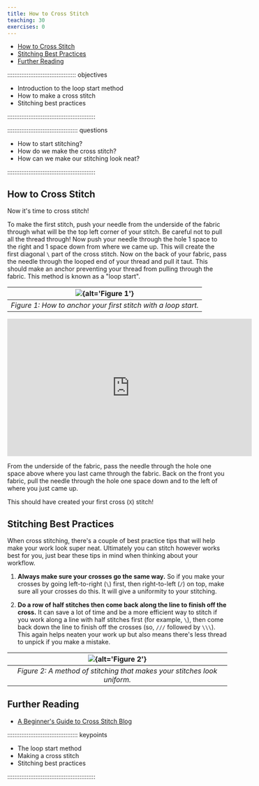 ```yaml
---
title: How to Cross Stitch
teaching: 30
exercises: 0
---
```


- [How to Cross Stitch](#how-to-cross-stitch)
- [Stitching Best Practices](#stitching-best-practices)
- [Further Reading](#further-reading)

::::::::::::::::::::::::::::::::::::::: objectives

- Introduction to the loop start method
- How to make a cross stitch
- Stitching best practices

::::::::::::::::::::::::::::::::::::::::::::::::::

:::::::::::::::::::::::::::::::::::::::: questions

- How to start stitching?
- How do we make the cross stitch?
- How can we make our stitching look neat?

::::::::::::::::::::::::::::::::::::::::::::::::::

## How to Cross Stitch

Now it's time to cross stitch!

To make the first stitch, push your needle from the underside of the fabric through what will be the top left corner of your stitch.
Be careful not to pull all the thread through!
Now push your needle through the hole 1 space to the right and 1 space down from where we came up.
This will create the first diagonal `\` part of the cross stitch.
Now on the back of your fabric, pass the needle through the looped end of your thread and pull it taut.
This should make an anchor preventing your thread from pulling through the fabric.
This method is known as a "loop start".

| ![](fig/episodes/03-getting-started/fig1.png){alt='Figure 1'} | 
| :--------------: |
| *Figure 1: How to anchor your first stitch with a loop start.*                 | 

<center>
<iframe width="560" height="315" src="https://www.youtube.com/embed/HLxIYeZJHeE" frameborder="0" allow="accelerometer; autoplay; encrypted-media; gyroscope; picture-in-picture" allowfullscreen></iframe>
</center>

From the underside of the fabric, pass the needle through the hole one space above where you last came through the fabric.
Back on the front you fabric, pull the needle through the hole one space down and to the left of where you just came up.

This should have created your first cross (`X`) stitch!

## Stitching Best Practices

When cross stitching, there's a couple of best practice tips that will help make your work look super neat.
Ultimately you can stitch however works best for you, just bear these tips in mind when thinking about your workflow.

1) **Always make sure your crosses go the same way.**
  So if you make your crosses by going left-to-right (`\`) first, then right-to-left (`/`) on top, make sure all your crosses do this. It will give a uniformity to your stitching.

2) **Do a row of half stitches then come back along the line to finish off the cross.**
  It can save a lot of time and be a more efficient way to stitch if you work along a line with half stitches first (for example, `\`), then come back down the line to finish off the crosses (so, `///` followed by `\\\`).
  This again helps neaten your work up but also means there's less thread to unpick if you make a mistake.

| ![](fig/episodes/03-getting-started/fig2.png){alt='Figure 2'} | 
| :--------------: |
| *Figure 2: A method of stitching that makes your stitches look uniform.*                 | 

## Further Reading

- [A Beginner's Guide to Cross Stitch Blog](https://redgatestitchery.com/blogs/red-gate-stitchery/a-step-by-step-guide-to-cross-stitch)

:::::::::::::::::::::::::::::::::::::::: keypoints

- The loop start method
- Making a cross stitch
- Stitching best practices

::::::::::::::::::::::::::::::::::::::::::::::::::



